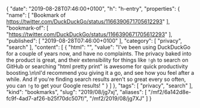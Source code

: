 {
  "date": "2019-08-28T07:46:00+0100",
  "h": "h-entry",
  "properties": {
    "name": [
      "Bookmark of https://twitter.com/DuckDuckGo/status/1166390671705612293"
    ],
    "bookmark-of": [
      "https://twitter.com/DuckDuckGo/status/1166390671705612293"
    ],
    "published": [
      "2019-08-28T07:46:00+0100"
    ],
    "category": [
      "privacy",
      "search"
    ],
    "content": [
      {
        "html": "",
        "value": "I've been using DuckDuckGo for a couple of years now, and have no complaints. The privacy baked into the product is great, and their extensibility for things like `!gh` to search on GitHub or searching \"html pretty print\" is awesome for quick productivity boosting.\n\nI'd recommend you giving it a go, and see how you feel after a while. And if you're finding search results aren't so great every so often, you can `!g` to get your Google results! "
      }
    ]
  },
  "tags": [
    "privacy",
    "search"
  ],
  "kind": "bookmarks",
  "slug": "2019/08/jg7xj",
  "aliases": [
    "/mf2/6a142d8e-fc9f-4ad7-af26-b25f70dc507f/",
    "/mf2/2019/08/jg7XJ"
  ]
}
